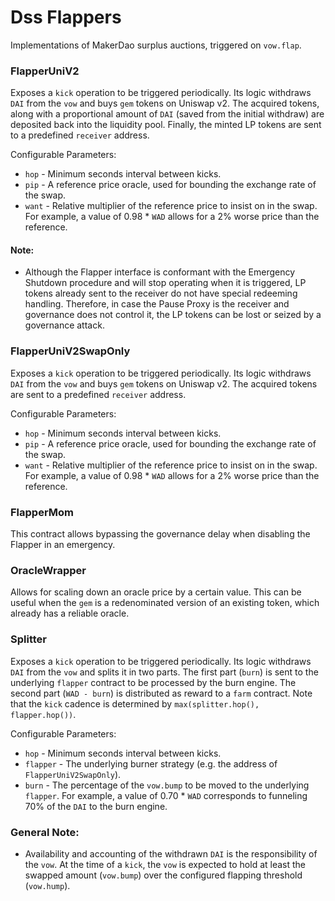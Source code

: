 # Dss Flappers

Implementations of MakerDao surplus auctions, triggered on `vow.flap`.

### FlapperUniV2

Exposes a `kick` operation to be triggered periodically. Its logic withdraws `DAI` from the `vow` and buys `gem` tokens on Uniswap v2. The acquired tokens, along with a proportional amount of `DAI` (saved from the initial withdraw) are deposited back into the liquidity pool. Finally, the minted LP tokens are sent to a predefined `receiver` address.

Configurable Parameters:
* `hop` - Minimum seconds interval between kicks.
* `pip` - A reference price oracle, used for bounding the exchange rate of the swap.
* `want` - Relative multiplier of the reference price to insist on in the swap. For example, a value of 0.98 * `WAD` allows for a 2% worse price than the reference.

#### Note:

* Although the Flapper interface is conformant with the Emergency Shutdown procedure and will stop operating when it is triggered, LP tokens already sent to the receiver do not have special redeeming handling. Therefore, in case the Pause Proxy is the receiver and governance does not control it, the LP tokens can be lost or seized by a governance attack.

### FlapperUniV2SwapOnly

Exposes a `kick` operation to be triggered periodically. Its logic withdraws `DAI` from the `vow` and buys `gem` tokens on Uniswap v2. The acquired tokens are sent to a predefined `receiver` address.

Configurable Parameters:
* `hop` - Minimum seconds interval between kicks.
* `pip` - A reference price oracle, used for bounding the exchange rate of the swap.
* `want` - Relative multiplier of the reference price to insist on in the swap. For example, a value of 0.98 * `WAD` allows for a 2% worse price than the reference.

### FlapperMom

This contract allows bypassing the governance delay when disabling the Flapper in an emergency.

### OracleWrapper

Allows for scaling down an oracle price by a certain value. This can be useful when the `gem` is a redenominated version of an existing token, which already has a reliable oracle.

### Splitter

Exposes a `kick` operation to be triggered periodically. Its logic withdraws `DAI` from the `vow` and splits it in two parts. The first part (`burn`) is sent to the underlying `flapper` contract to be processed by the burn engine. The second part (`WAD - burn`) is distributed as reward to a `farm` contract. Note that the `kick` cadence is determined by `max(splitter.hop(), flapper.hop())`.

Configurable Parameters:
* `hop` - Minimum seconds interval between kicks.
* `flapper` - The underlying burner strategy (e.g. the address of `FlapperUniV2SwapOnly`).
* `burn` - The percentage of the `vow.bump` to be moved to the underlying `flapper`. For example, a value of 0.70 \* `WAD` corresponds to funneling 70% of the `DAI` to the burn engine.

### General Note:

* Availability and accounting of the withdrawn `DAI` is the responsibility of the `vow`. At the time of a `kick`, the `vow` is expected to hold at least the swapped amount (`vow.bump`) over the configured flapping threshold (`vow.hump`).
